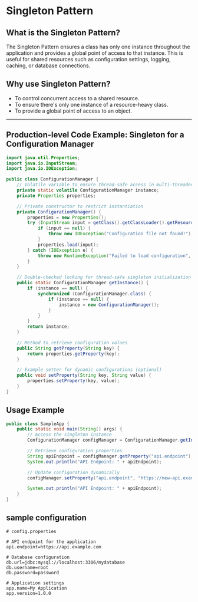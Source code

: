 # Singleton Pattern

## What is the Singleton Pattern?
The Singleton Pattern ensures a class has only one instance throughout the application and provides a global point of access to that instance. This is useful for shared resources such as configuration settings, logging, caching, or database connections.

## Why use Singleton Pattern?
- To control concurrent access to a shared resource.
- To ensure there's only one instance of a resource-heavy class.
- To provide a global point of access to an object.

---

## Production-level Code Example: Singleton for a Configuration Manager

```java
import java.util.Properties;
import java.io.InputStream;
import java.io.IOException;

public class ConfigurationManager {
    // Volatile variable to ensure thread-safe access in multi-threaded scenarios
    private static volatile ConfigurationManager instance;
    private Properties properties;

    // Private constructor to restrict instantiation
    private ConfigurationManager() {
        properties = new Properties();
        try (InputStream input = getClass().getClassLoader().getResourceAsStream("config.properties")) {
            if (input == null) {
                throw new IOException("Configuration file not found!");
            }
            properties.load(input);
        } catch (IOException e) {
            throw new RuntimeException("Failed to load configuration", e);
        }
    }

    // Double-checked locking for thread-safe singleton initialization
    public static ConfigurationManager getInstance() {
        if (instance == null) {
            synchronized (ConfigurationManager.class) {
                if (instance == null) {
                    instance = new ConfigurationManager();
                }
            }
        }
        return instance;
    }

    // Method to retrieve configuration values
    public String getProperty(String key) {
        return properties.getProperty(key);
    }

    // Example setter for dynamic configurations (optional)
    public void setProperty(String key, String value) {
        properties.setProperty(key, value);
    }
}
```


## Usage Example

```java
public class SampleApp {
    public static void main(String[] args) {
        // Access the singleton instance
        ConfigurationManager configManager = ConfigurationManager.getInstance();

        // Retrieve configuration properties
        String apiEndpoint = configManager.getProperty("api.endpoint");
        System.out.println("API Endpoint: " + apiEndpoint);

        // Update configuration dynamically
        configManager.setProperty("api.endpoint", "https://new-api.example.com");

        System.out.println("API Endpoint: " + apiEndpoint);
    }
}
```

## sample configuration

```
# config.properties

# API endpoint for the application
api.endpoint=https://api.example.com

# Database configuration
db.url=jdbc:mysql://localhost:3306/mydatabase
db.username=root
db.password=password

# Application settings
app.name=My Application
app.version=1.0.0
```